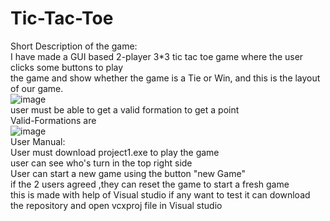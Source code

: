 # Tic-Tac-Toe
Short Description of the game:
<br>
I have made a GUI based 2-player 3*3 tic tac toe game where the user clicks some buttons to play 
<br>
the game and show whether the game is a Tie or Win, and this is the layout of our game.
<br>
![image](https://user-images.githubusercontent.com/97659145/208608801-66961df7-460f-4f45-84b0-86623e2120da.png)
<br>
user must be able to get a valid formation to get a point
<br>
Valid-Formations are
<br>
![image](https://user-images.githubusercontent.com/97659145/208609008-59ed8498-8294-493a-a64e-09e24f0ab725.png)
<br>
User Manual:
<br>
User must download project1.exe to play the game
<br>
user can see who's turn in the top right side
<br>
User can start a new game using the button "new Game"
<br>
if the 2 users agreed ,they can reset the game to start a fresh game
<br>
this is made with help of Visual studio if any want to test it can download the repository and open vcxproj file in Visual studio
